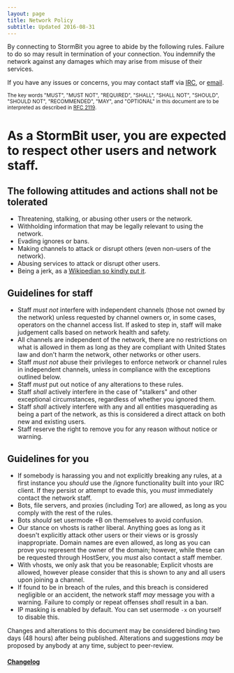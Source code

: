 ```yaml
---
layout: page
title: Network Policy
subtitle: Updated 2016-08-31
---
```


By connecting to StormBit you agree to abide by the following rules.
Failure to do so may result in termination of your connection.
You indemnify the network against any damages which may arise from misuse of
their services.

If you have any issues or concerns, you may contact staff via
[IRC](irc://irc.stormbit.net/stormbit "#StormBit on irc.stormbit.net"), or
[email](mailto:abuse@stormbit.net "abuse@stormbit.net").

<small>The key words "MUST", "MUST NOT", "REQUIRED", "SHALL", "SHALL
NOT", "SHOULD", "SHOULD NOT", "RECOMMENDED",  "MAY", and
"OPTIONAL" in this document are to be interpreted as described in
[RFC 2119](https://www.ietf.org/rfc/rfc2119.txt).</small>

# As a StormBit user, you are expected to respect other users and network staff.
## The following attitudes and actions __shall not__ be tolerated

- Threatening, stalking, or abusing other users or the network.
- Withholding information that may be legally relevant to using the network.
- Evading ignores or bans.
- Making channels to attack or disrupt others (even non-users of the network).
- Abusing services to attack or disrupt other users.
- Being a jerk, as a
  [Wikipedian so kindly put it](http://meta.wikimedia.org/wiki/Don't_be_a_jerk).

## Guidelines for staff

- Staff _must not_ interfere with independent channels (those not owned by the
  network) unless requested by channel owners or, in some cases, operators
  on the channel access list. If asked to step in, staff will make judgement
  calls based on network health and safety.
- All channels are independent of the network, there are no restrictions on
  what is allowed in them as long as they are compliant with United States law and
  don't harm the network, other networks or other users.
- Staff _must not_ abuse their privileges to enforce network or channel rules in
  independent channels, unless in compliance with the exceptions outlined below.
- Staff _must_ put out notice of any alterations to these rules.
- Staff _shall_ actively interfere in the case of "stalkers" and other exceptional
  circumstances, regardless of whether you ignored them.
- Staff _shall_ actively interfere with any and all entities masquerading as being
  a part of the network, as this is considered a direct attack on both
  new and existing users.
- Staff reserve the right to remove you for any reason without notice or
  warning.

## Guidelines for you

- If somebody is harassing you and not explicitly breaking any rules, at a first
  instance you _should_ use the /ignore functionality built into your IRC client.
  If they persist or attempt to evade this, you _must_ immediately contact the
  network staff.
- Bots, file servers, and proxies (including Tor) are allowed, as long as you
  comply with the rest of the rules.
- Bots _should_ set usermode +B on themselves to avoid confusion.
- Our stance on vhosts is rather liberal. Anything goes as long as it doesn't
  explicitly attack other users or their views or is grossly inappropriate.
  Domain names are even allowed, as long as you can prove you represent the
  owner of the domain; however, while these can be requested through HostServ,
  you _must_ also contact a staff member.
- With vhosts, we only ask that you be reasonable; Explicit vhosts are allowed,
  however please consider that this is shown to any and all users upon joining a
  channel.
- If found to be in breach of the rules, and this breach is considered negligible
  or an accident, the network staff _may_ message you with a warning.  Failure to comply
  or repeat offenses _shall_ result in a ban.
- IP masking is enabled by default. You can set usermode `-x` on yourself to
  disable this.

Changes and alterations to this document may be considered binding two days
(48 hours) after being published.  Alterations and suggestions _may_ be proposed
by anybody at any time, subject to peer-review.

#### [Changelog](https://github.com/StormBit/stormbit.github.io/commits/master/help/policies.md)
